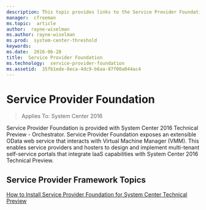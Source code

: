 ```yaml
---
description: This topic provides links to the Service Provider Foundation articles
manager:  cfreeman
ms.topic:  article
author:  rayne-wiselman
ms.author: rayne-wiselman
ms.prod:  system-center-threshold
keywords:  
ms.date:  2016-06-28
title:  Service Provider Foundation
ms.technology:  service-provider-foundation
ms.assetid:  35fb1ede-8eca-4dc9-b6aa-87f00a044ac4
---
```


# Service Provider Foundation

>Applies To: System Center 2016

Service Provider Foundation is provided with  System Center 2016 Technical Preview - Orchestrator. Service Provider Foundation exposes an extensible OData web service that interacts with Virtual Machine Manager (VMM). This enables service providers and hosters to design and implement multi-tenant self-service portals that integrate IaaS capabilities with System Center 2016 Technical Preview.

## Service Provider Framework Topics
[How to Install Service Provider Foundation for System Center  Technical Preview](Deploy/How-to-Install-Service-Provider-Foundation-for-System-Center-Technical-Preview.md)
